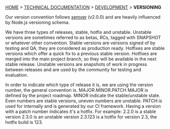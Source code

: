 [HOME](Home) > [TECHNICAL DOCUMENTATION](technical-documentation) > [DEVELOPMENT](the-development-process) > **VERSIONING**

Our version convention follows [semver](http://semver.org/) (v2.0.0) and are heavily influenced by Node.js versioning schema.

We have three types of releases, stable, hotfix and unstable. Unstable versions are sometimes referred to as betas, RCs, tagged with SNAPSHOT or whatever other convention.
Stable versions are versions signed of by testing and QA, they are considered as production ready.
Hotfixes are stable versions which offer a quick fix to a previous stable version. Hotfixes are merged into the main project branch, so they will be available in the next stable release.
Unstable versions are snapshots of work in progress between releases and are used by the community for testing and evaluation.

In order to indicate which type of release it is, we are using the version number, the general convention is.
MAJOR.MINOR.PATCH
MAJOR is defined by the project roadmap.
MINOR indicate the stable/unstable state. Even numbers are stable versions, uneven numbers are unstable.
PATCH is used for internally and is generated by our CI framework. Having a version with a patch number indicates it's a hotfix.
For example:
2.2.0 is a stable version
2.3.0 is an unstable version
2.3.123 is a hotfix for version 2.3, the hotfix build is 123.